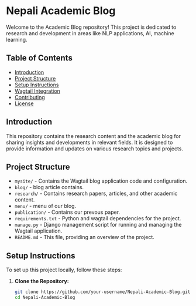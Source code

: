 # Nepali Academic Blog

Welcome to the Academic Blog repository! This project is dedicated to research and development in areas like NLP applications, AI, machine learning.

## Table of Contents

- [Introduction](#introduction)
- [Project Structure](#project-structure)
- [Setup Instructions](#setup-instructions)
- [Wagtail Integration](#wagtail-integration)
- [Contributing](#contributing)
- [License](#license)

## Introduction

This repository contains the research content and the academic blog for sharing insights and developments in relevant fields. It is designed to provide information and updates on various research topics and projects.

## Project Structure

- `mysite/` - Contains the Wagtail blog application code and configuration.
- `blog/` - blog article contains.
- `research/` - Contains research papers, articles, and other academic content.
- `menu/` - menu of our blog.
- `publication/` - Contains  our prevous paper.
- `requirements.txt` - Python  and wagtail dependencies for the project.
- `manage.py` - Django management script for running and managing the Wagtail application.
- `README.md` - This file, providing an overview of the project.

## Setup Instructions

To set up this project locally, follow these steps:

1. **Clone the Repository:**
   ```bash
   git clone https://github.com/your-username/Nepali-Academic-Blog.git
   cd Nepali-Academic-Blog
